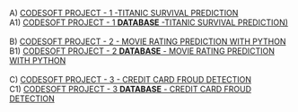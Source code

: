 A) [CODESOFT PROJECT - 1 -TITANIC SURVIVAL PREDICTION](https://github.com/parikshit0007/CODSOFT/blob/main/CODSOFT%20%5B%20Project-1%20-%20TITANIC%20SURVIVAL%20PREDICTION%5D%20(1).ipynb)<br>
A1) [CODESOFT PROJECT - 1 **DATABASE** -TITANIC SURVIVAL PREDICTION)](https://github.com/parikshit0007/CODSOFT/blob/main/tested.csv)<br>
<br>
B) [CODESOFT PROJECT - 2 - MOVIE RATING PREDICTION WITH PYTHON ](https://github.com/parikshit0007/CODSOFT/blob/main/CODSOFT%20%5B%20Project-2%20-%20MOVIE%20RATING%20PREDICTION%20WITH%20PYTHON%5D.ipynb)<br>
B1) [CODESOFT PROJECT - 2 **DATABASE** - MOVIE RATING PREDICTION WITH PYTHON ](https://github.com/parikshit0007/CODSOFT/blob/main/IMDb%20Movies%20India.csv)<br>
<br>
C) [CODESOFT PROJECT - 3 - CREDIT CARD FROUD DETECTION ](https://github.com/parikshit0007/CODSOFT/blob/main/CODSOFT%20%5B%20Project-3%20-%20CREDIT%20CARD%20FROUD%20DETECTION%5D.ipynb) <br>
C1) [CODESOFT PROJECT - 3 **DATABASE** - CREDIT CARD FROUD DETECTION](https://www.kaggle.com/datasets/mlg-ulb/creditcardfraud)<br>

